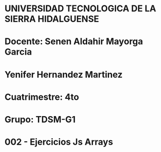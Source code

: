 # UNIVERSIDAD TECNOLOGICA DE LA SIERRA HIDALGUENSE 

# Docente: Senen Aldahir Mayorga Garcia
# Yenifer Hernandez Martinez
# Cuatrimestre: 4to
# Grupo: TDSM-G1
# 002 - Ejercicios Js Arrays
